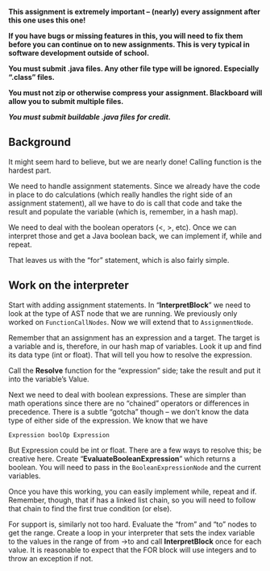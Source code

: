**This assignment is extremely important – (nearly) every assignment after this one uses this one!**

**If you have bugs or missing features in this, you will need to fix them before you can continue on
to new assignments. This is very typical in software development outside of school.**

**You must submit .java files. Any other file type will be ignored. Especially “.class” files.**

**You must not zip or otherwise compress your assignment. Blackboard will allow you to submit
multiple files.**

***You must submit buildable .java files for credit.***

## Background

It might seem hard to believe, but we are nearly done! Calling function is the hardest part.

We need to handle assignment statements. Since we already have the code in place to do
calculations (which really handles the right side of an assignment statement), all we have to do is
call that code and take the result and populate the variable (which is, remember, in a hash map).

We need to deal with the boolean operators (<, >, etc). Once we can interpret those and get a Java
boolean back, we can implement if, while and repeat.

That leaves us with the “for” statement, which is also fairly simple.

## Work on the interpreter

Start with adding assignment statements. In “**InterpretBlock**” we need to look at the type of AST
node
that we are running. We previously only worked on `FunctionCallNodes`. Now we will extend that to
`AssignmentNode`.

Remember that an assignment has an expression and a target. The target is a
variable
and is, therefore, in our hash map of variables. Look it up and find its data type (int or float).
That will tell you how to resolve the expression.

Call the **Resolve** function for the “expression” side; take the result and put it into the
variable’s Value.

Next we need to deal with boolean expressions. These are simpler than math operations since there
are no “chained” operators or differences in precedence. There is a subtle “gotcha” though – we
don’t know the data type of either side of the expression. We know that we have

`Expression boolOp Expression`

But Expression could be int or float. There are a few ways to resolve this; be creative here. Create
“**EvaluateBooleanExpression**” which returns a boolean. You will need to pass in the
`BooleanExpressionNode` and the current variables.

Once you have this working, you can easily implement while, repeat and if. Remember, though, that if
has a linked list chain, so you will need to follow that chain to find the first true condition (or
else).

For support is, similarly not too hard. Evaluate the “from” and “to” nodes to get the range. Create
a loop in your interpreter that sets the index variable to the values in the range of from ->to and
call **InterpretBlock** once for each value. It is reasonable to expect that the FOR block will use
integers and to throw an exception if not.